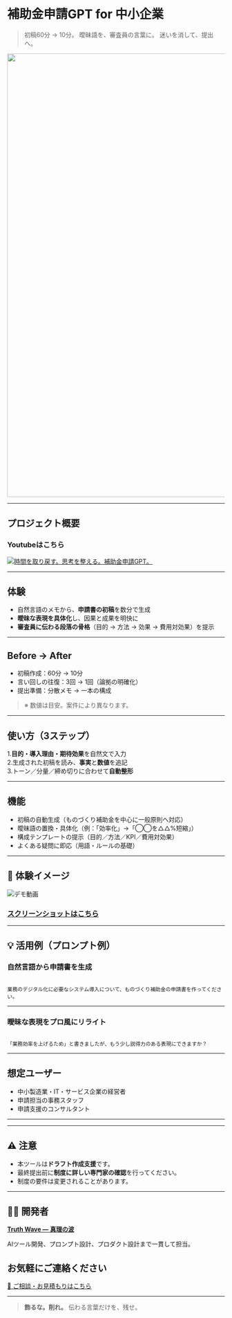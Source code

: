# 補助金申請GPT for 中小企業

> 初稿60分 → 10分。
> 曖昧語を、審査員の言葉に。
> 迷いを消して、提出へ。

<p align="center">
<img width="1536" height="1024" alt="補助金申請" src="https://github.com/user-attachments/assets/51942ab3-2167-4b76-b216-345d66fb0833" />
</p>

---

## プロジェクト概要

### Youtubeはこちら
[![時間を取り戻す。思考を整える。補助金申請GPT。](https://github.com/user-attachments/assets/18cdf626-968d-4776-aae9-071578705731)](https://youtu.be/fQsoR42SFl4)

---

## 体験

- 自然言語のメモから、**申請書の初稿**を数分で生成
- **曖昧な表現を具体化**し、因果と成果を明快に
- **審査員に伝わる段落の骨格**（目的 → 方法 → 効果 → 費用対効果）を提示

---

## Before → After

- 初稿作成：60分 → 10分
- 言い回しの往復：3回 → 1回（論拠の明確化）
- 提出準備：分散メモ → 一本の構成

> ※ 数値は目安。案件により異なります。

---

## 使い方（3ステップ）

1.**目的・導入理由・期待効果**を自然文で入力<br>
2.生成された初稿を読み、**事実**と**数値**を追記<br>
3.トーン／分量／締め切りに合わせて**自動整形**

---

## 機能
- 初稿の自動生成（ものづくり補助金を中心に一般原則へ対応）
- 曖昧語の置換・具体化（例：「効率化」→「◯◯を△△%短縮」）
- 構成テンプレートの提示（目的／方法／KPI／費用対効果）
- よくある疑問に即応（用語・ルールの基礎）

---

## 📸 **体験イメージ**
![デモ動画](https://github.com/truthwave/SME-Grant-Application-GPT/blob/main/%E8%B3%87%E6%96%99/%E3%83%87%E3%83%A2%E5%8B%95%E7%94%BB.gif)

### [スクリーンショットはこちら](https://github.com/truthwave/SME-Grant-Application-GPT/tree/main/%E8%B3%87%E6%96%99/%E3%82%B9%E3%82%AF%E3%83%AA%E3%83%BC%E3%83%B3%E3%82%B7%E3%83%A7%E3%83%83%E3%83%88)

---

## 💡 活用例（プロンプト例）

### 自然言語から申請書を生成

```

業務のデジタル化に必要なシステム導入について、ものづくり補助金の申請書を作ってください。

```

---

### 曖昧な表現をプロ風にリライト

```

「業務効率を上げるため」と書きましたが、もう少し説得力のある表現にできますか？

```

---

## 想定ユーザー

- 中小製造業・IT・サービス企業の経営者
- 申請担当の事務スタッフ
- 申請支援のコンサルタント

---


---

## ⚠️ 注意

- 本ツールは**ドラフト作成支援**です。
- 最終提出前に**制度に詳しい専門家の確認**を行ってください。
- 制度の要件は変更されることがあります。

---

## 👨‍💻 開発者

**[Truth Wave ― 真理の波](https://github.com/truthwave)**  

AIツール開発、プロンプト設計、プロダクト設計まで一貫して担当。

## お気軽にご連絡ください
[📩 ご相談・お見積もりはこちら](mailto:realmadrid71214591@gmail.com)

---

> **飾るな。削れ。**
> 伝わる言葉だけを、残せ。
